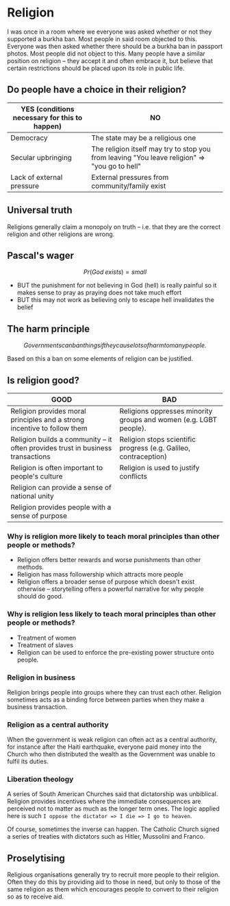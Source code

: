 # Religion
I was once in a room where we everyone was asked whether or not they supported a burkha ban. Most people in said room objected to this. Everyone was then asked whether there should be a burkha ban in passport photos. Most people did not object to this. Many people have a similar position on religion – they accept it and often embrace it, but believe that certain restrictions should be placed upon its role in public life. 

## Do people have a choice in their religion?
| YES (conditions necessary for this to happen) | NO                                                                                            |
|-----------------------------------------------|-----------------------------------------------------------------------------------------------|
| Democracy                                     | The state may be a religious one                                                              |
| Secular upbringing                            | The religion itself may try to stop you from leaving "You leave religion" => "you go to hell" |
| Lack of external pressure                     | External pressures from community/family exist                                                |

## Universal truth
Religions generally claim a monopoly on truth – i.e. that they are the correct religion and other religions are wrong. 

## Pascal's wager
$$
Pr(God\;exists) = small
$$

- BUT the punishment for not believing in God (hell) is really painful so it makes sense to pray as praying does not take much effort
- BUT this may not work as believing only to escape hell invalidates the belief

## The harm principle
$$
Governments can ban things if they cause lots of harm to many people. 
$$

Based on this a ban on some elements of religion can be justified.

## Is religion good?
| GOOD                                                                           | BAD                                                               |
|--------------------------------------------------------------------------------|-------------------------------------------------------------------|
| Religion provides moral principles and a strong incentive to follow them       | Religions oppresses minority groups and women (e.g. LGBT people). |
| Religion builds a community – it often provides trust in business transactions | Religion stops scientific progress (e.g. Galileo, contraception)  |
| Religion is often important to people's culture                                | Religion is used to justify conflicts                             |
| Religion can provide a sense of national unity                                 |                                                                   |
| Religion provides people with a sense of purpose                               |                                                                   |

### Why is religion more likely to teach moral principles than other people or methods?

* Religion offers better rewards and worse punishments than other methods.
* Religion has mass followership which attracts more people
* Religion offers a broader sense of purpose which doesn't exist otherwise – storytelling offers a powerful narrative for why people should do good.

### Why is religion less likely to teach moral principles than other people or methods?

* Treatment of women
* Treatment of slaves
* Religion can be used to enforce the pre-existing power structure onto people. 

### Religion in business
Religion brings people into groups where they can trust each other. Religion sometimes acts as a binding force between parties when they make a business transaction. 

### Religion as a central authority
When the government is weak religion can often act as a central authority, for instance after the Haiti earthquake, everyone paid money into the Church who then distributed the wealth as the Government was unable to fulfil its duties. 

### Liberation theology
A series of South American Churches said that dictatorship was unbiblical. Religion provides incentives where the immediate consequences are perceived not to matter as much as the longer term ones. The logic applied here is such `I oppose the dictator => I die => I go to heaven`. 

Of course, sometimes the inverse can happen. The Catholic Church signed a series of treaties with dictators such as Hitler, Mussolini and Franco.

## Proselytising
Religious organisations generally try to recruit more people to their religion. Often they do this by providing aid to those in need, but only to those of the same religion as them which encourages people to convert to their religion so as to receive aid. 

